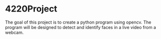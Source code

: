 # 4220Project

The goal of this project is to create a python program using opencv. The program will be designed to detect and identify faces in a live video from a webcam.
